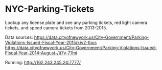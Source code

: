 # NYC-Parking-Tickets
Lookup any license plate and see any parking tickets, red light camera tickets, and speed camera tickets from 2013-2015.

Data sources:
https://data.cityofnewyork.us/City-Government/Parking-Violations-Issued-Fiscal-Year-2015/kiv2-tbus
https://data.cityofnewyork.us/City-Government/Parking-Violations-Issued-Fiscal-Year-2014-August-/jt7v-77mi

Running:
http://162.243.245.24:7777/
